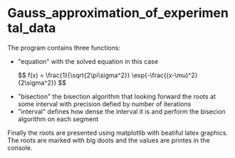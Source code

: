 # Gauss_approximation_of_experimental_data
<!DOCTYPE html>
<html>
<head>
  <meta charset="utf-8">
  <meta name="viewport" content="width=device-width">

</head>
<body>
 The program contains three functions: <br>
  
<ul>
  <li>"equation" with the solved equation in this case </li>
  <p>
  $$   f(x) = \frac{1}{\sqrt{2\pi\sigma^2}} \exp{-\frac{(x-\mu)^2}{2\sigma^2}} $$
</p>
  <li>"bisection" the bisection algorithm that looking forward the roots at some interval with precision defied by number of iterations</li>
  <li>"interval" defines how dense the interval it is and perform the bisecion algorithm on each segment</li>
</ul>
Finally the roots are presented using matplotlib with beatiful latex graphics. The roots are marked with big doots and the values are printes in the console.
</body>
</html>
